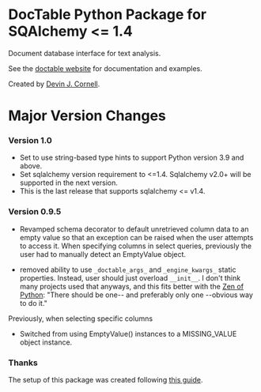 

# DocTable Python Package for SQAlchemy <= 1.4

Document database interface for text analysis.

See the [doctable website](https://devinjcornell.com/doctable/) for documentation and examples.

Created by [Devin J. Cornell](https://devinjcornell.com).

# Major Version Changes


### Version 1.0

+ Set to use string-based type hints to support Python version 3.9 and above.
+ Set sqlalchemy version requirement to <=1.4. Sqlalchemy v2.0+ will be supported in the next version.
+ This is the last release that supports sqlalchemy <= v1.4.

### Version 0.9.5

+ Revamped schema decorator to default unretrieved column data to an empty value so that an exception can be raised when the user attempts to access it. When specifying columns in select queries, previously the user had to manually detect an EmptyValue object.

+ removed ability to use `_doctable_args_` and `_engine_kwargs_` static properties. Instead, user should just overload `__init__`. I don't think many projects used that anyways, and this fits better with the [Zen of Python](https://peps.python.org/pep-0020/): "There should be one-- and preferably only one --obvious way to do it."

Previously, when selecting specific columns
+ Switched from using EmptyValue() instances to a MISSING_VALUE object instance.

### Thanks

The setup of this package was created following [this guide](https://packaging.python.org/tutorials/packaging-projects/).
